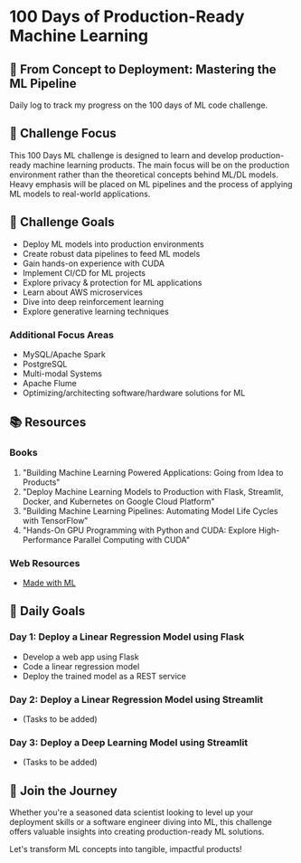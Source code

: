 <!-- # 100-Days-of-ML

Daily log to track my progress on the 100 days of ML code challenge

## Description ##

100 Days ML challenge to learn and develop machine learning products. Main focus will be more on production enviroment rather than the concepts and theory behind ML/DL models. I will be placing heavy emphasis on ML pipeline and the process of taking an ML model and applying into a real-world application.

## Challenge Goals ##

- Learn how to deploy ML models into production.
- Learn how to create a data pipeline to feed the ML model.
- Learn about CUDA and get hands on experience.
- Learn about CI/CD for ML and how to implement it.
- Learn more about privacy & protection for ML applications.
- Learn more about AWS microservices.
- Learn more about deep reinforcement Learning.
- Learn more about generative Learning.

[Additional]
- MySQL/Apache Spark
- PostgreSQL
- Multi-modal Systems
- Apache Flume
- Optimizing/architecting software/hardware solutions for ML

## Resources ##

### Books ###

- Building Machine Learning Powered Applications Going from Idea to Products.
- Deploy Machine Learning Models to Production with Flask, Streamlit, Docker, and Kubernetes on    Google Cloud Platform.
- Building Machine Learning Pipelines Automating model Life Cycles with TensorFlow.
- Hands On GPU Programming with Python and CUDA: Explore High Performance Parallel Computing with CUDA.

### Web Resources ###
- [Made with ML](https://madewithml.com/courses/mlops)

## Daily Goals ##

<h3>Day 1: Deploy a linear Regression model using FLASK</h3> 
<ul>
    <li>Develop a web app using FLASK</li>
    <li>Code a linear regression model</li>
    <li>Deploy the trained model as REST service</li>
</ul>

<h3>Day 2: Deploy a Linear Regression model using streamlit</h3>
<ul></ul>
<h3>Day 3: Deploy a Deep Learning model using Streamlit</h3> -->



# 100 Days of Production-Ready Machine Learning

## 🚀 From Concept to Deployment: Mastering the ML Pipeline

Daily log to track my progress on the 100 days of ML code challenge.

## 🎯 Challenge Focus

This 100 Days ML challenge is designed to learn and develop production-ready machine learning products. The main focus will be on the production environment rather than the theoretical concepts behind ML/DL models. Heavy emphasis will be placed on ML pipelines and the process of applying ML models to real-world applications.

## 🌟 Challenge Goals

- Deploy ML models into production environments
- Create robust data pipelines to feed ML models
- Gain hands-on experience with CUDA
- Implement CI/CD for ML projects
- Explore privacy & protection for ML applications
- Learn about AWS microservices
- Dive into deep reinforcement learning
- Explore generative learning techniques

### Additional Focus Areas
- MySQL/Apache Spark
- PostgreSQL
- Multi-modal Systems
- Apache Flume
- Optimizing/architecting software/hardware solutions for ML

## 📚 Resources

### Books
1. "Building Machine Learning Powered Applications: Going from Idea to Products"
2. "Deploy Machine Learning Models to Production with Flask, Streamlit, Docker, and Kubernetes on Google Cloud Platform"
3. "Building Machine Learning Pipelines: Automating Model Life Cycles with TensorFlow"
4. "Hands-On GPU Programming with Python and CUDA: Explore High-Performance Parallel Computing with CUDA"

### Web Resources
- [Made with ML](https://madewithml.com/courses/mlops)

## 📅 Daily Goals

### Day 1: Deploy a Linear Regression Model using Flask
- Develop a web app using Flask
- Code a linear regression model
- Deploy the trained model as a REST service

### Day 2: Deploy a Linear Regression Model using Streamlit
- (Tasks to be added)

### Day 3: Deploy a Deep Learning Model using Streamlit
- (Tasks to be added)

## 🚀 Join the Journey

Whether you're a seasoned data scientist looking to level up your deployment skills or a software engineer diving into ML, this challenge offers valuable insights into creating production-ready ML solutions.

Let's transform ML concepts into tangible, impactful products!